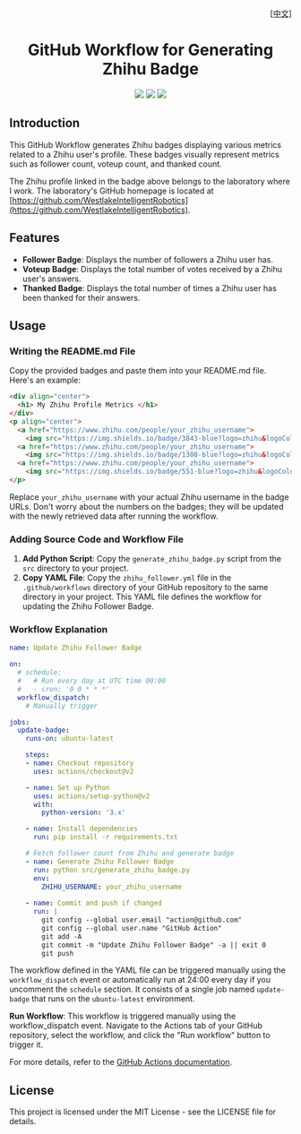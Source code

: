 <div align="right">
  <a href="README_zh.md">
    [中文]
  </a>
</div>

<div align="center">
  <h1> GitHub Workflow for Generating Zhihu Badge </h1>
</div>
<p align="center">
  <a href="https://www.zhihu.com/people/kong-zhong-ji-qi-ren-qian-yan">
    <img src="https://img.shields.io/badge/3843-blue?logo=zhihu&logoColor=blue&label=Follower&labelColor=white&color=blue"></a>
  <a href="https://www.zhihu.com/people/kong-zhong-ji-qi-ren-qian-yan">
    <img src="https://img.shields.io/badge/1308-blue?logo=zhihu&logoColor=blue&label=Voteup&labelColor=white&color=blue"></a>
  <a href="https://www.zhihu.com/people/kong-zhong-ji-qi-ren-qian-yan">
    <img src="https://img.shields.io/badge/551-blue?logo=zhihu&logoColor=blue&label=Thanked&labelColor=white&color=blue"></a>
</p>

## Introduction

This GitHub Workflow generates Zhihu badges displaying various metrics related to a Zhihu user's profile. These badges visually represent metrics such as follower count, voteup count, and thanked count.

The Zhihu profile linked in the badge above belongs to the laboratory where I work. The laboratory's GitHub homepage is located at [https://github.com/WestlakeIntelligentRobotics](https://github.com/WestlakeIntelligentRobotics).

## Features

- **Follower Badge**: Displays the number of followers a Zhihu user has.
- **Voteup Badge**: Displays the total number of votes received by a Zhihu user's answers.
- **Thanked Badge**: Displays the total number of times a Zhihu user has been thanked for their answers.

## Usage

### Writing the README.md File

Copy the provided badges and paste them into your README.md file. Here's an example:

```markdown
<div align="center">
  <h1> My Zhihu Profile Metrics </h1>
</div>
<p align="center">
  <a href="https://www.zhihu.com/people/your_zhihu_username">
    <img src="https://img.shields.io/badge/3843-blue?logo=zhihu&logoColor=blue&label=Follower&labelColor=white&color=blue"></a>
  <a href="https://www.zhihu.com/people/your_zhihu_username">
    <img src="https://img.shields.io/badge/1308-blue?logo=zhihu&logoColor=blue&label=Voteup&labelColor=white&color=blue"></a>
  <a href="https://www.zhihu.com/people/your_zhihu_username">
    <img src="https://img.shields.io/badge/551-blue?logo=zhihu&logoColor=blue&label=Thanked&labelColor=white&color=blue"></a>
</p>
```

Replace `your_zhihu_username` with your actual Zhihu username in the badge URLs. Don't worry about the numbers on the badges; they will be updated with the newly retrieved data after running the workflow.

### Adding Source Code and Workflow File

1. **Add Python Script**: Copy the `generate_zhihu_badge.py` script from the `src` directory to your project.
2. **Copy YAML File**: Copy the `zhihu_follower.yml` file in the `.github/workflows` directory of your GitHub repository to the same directory in your project. This YAML file defines the workflow for updating the Zhihu Follower Badge. 

### Workflow Explanation

```yaml
name: Update Zhihu Follower Badge

on:
  # schedule:
  #   # Run every day at UTC time 00:00
  #   - cron: '0 0 * * *'
  workflow_dispatch:
    # Manually trigger

jobs:
  update-badge:
    runs-on: ubuntu-latest

    steps:
    - name: Checkout repository
      uses: actions/checkout@v2

    - name: Set up Python
      uses: actions/setup-python@v2
      with:
        python-version: '3.x'

    - name: Install dependencies
      run: pip install -r requirements.txt

    # Fetch follower count from Zhihu and generate badge
    - name: Generate Zhihu Follower Badge
      run: python src/generate_zhihu_badge.py
      env:
        ZHIHU_USERNAME: your_zhihu_username
      
    - name: Commit and push if changed
      run: |
        git config --global user.email "action@github.com"
        git config --global user.name "GitHub Action"
        git add -A
        git commit -m "Update Zhihu Follower Badge" -a || exit 0
        git push

```

The workflow defined in the YAML file can be triggered manually using the `workflow_dispatch` event or automatically run at 24:00 every day if you uncomment the `schedule` section. It consists of a single job named `update-badge` that runs on the `ubuntu-latest` environment.

**Run Workflow**: This workflow is triggered manually using the workflow_dispatch event. Navigate to the Actions tab of your GitHub repository, select the workflow, and click the "Run workflow" button to trigger it.

For more details, refer to the [GitHub Actions documentation](https://docs.github.com/en/actions).

## License

This project is licensed under the MIT License - see the LICENSE file for details.
